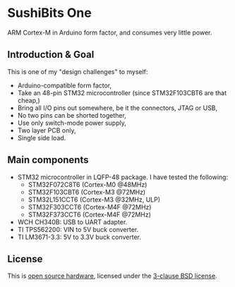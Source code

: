 # SushiBits One

ARM Cortex-M in Arduino form factor, and consumes very little power.

## Introduction & Goal

This is one of my "design challenges" to myself:

*   Arduino-compatible form factor,
*   Take an 48-pin STM32 microcontroller (since STM32F103CBT6 are that cheap,)
*   Bring all I/O pins out somewhere, be it the connectors, JTAG or USB,
*   No two pins can be shorted together,
*   Use only switch-mode power supply,
*   Two layer PCB only,
*   Single side load.

## Main components

*   STM32 microcontroller in LQFP-48 package. I have tested the following:
    *   STM32F072C8T6 (Cortex-M0 @48MHz)
    *   STM32F103CBT6 (Cortex-M3 @72MHz)
    *   STM32L151CCT6 (Cortex-M3 @32MHz, ULP)
    *   STM32F303CCT6 (Cortex-M4F @72MHz)
    *   STM32F373CCT6 (Cortex-M4F @72MHz)
*   WCH CH340B: USB to UART adapter.
*   TI TPS562200: VIN to 5V buck converter.
*   TI LM3671-3.3: 5V to 3.3V buck converter.

## License

This is [open source hardware](http://www.oshwa.org/), licensed under the
[3-clause BSD license](LICENSE.md).
